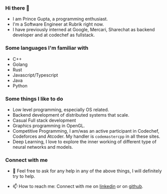 ### Hi there 👋
* I am Prince Gupta, a programming enthusiast.
* I'm a Software Engineer at Rubrik right now.
* I have previously interned at Google, Mercari, Sharechat as backend developer and at codechef as fullstack.

### Some languages I'm familiar with
* C++
* Golang
* Rust
* Javascript/Typescript
* Java
* Python

### Some things I like to do
* Low level programming, especially OS related.
* Backend development of distributed systems that scale.
* Casual Full stack development
* Graphics programming in OpenGL.
* Competitive Programming, I am/was an active participant in Codechef, Codeforces and Atcoder. My handler is `codemastercpp` in all these sites.
* Deep Learning, I love to explore the inner working of different type of neural networks and models.


### Connect with me
- 💬 Feel free to ask for any help in any of the above things, I will definitely try to help.

- 📫 How to reach me: Connect with me on [linkedin](https://www.linkedin.com/in/prince-776/) or on [github](https://github.com/prince776).

